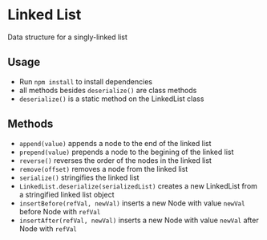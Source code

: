 # Linked List
Data structure for a singly-linked list

## Usage 
- Run `npm install` to install dependencies
- all methods besides `deserialize()` are class methods
- `deserialize()` is a static method on the LinkedList class
## Methods
- `append(value)` appends a node to the end of the linked list
- `prepend(value)` prepends a node to the begining of the linked list
- `reverse()` reverses the order of the nodes in the linked list
- `remove(offset)` removes a node from the linked list
- `serialize()` stringifies the linked list 
- `LinkedList.deserialize(serializedList)` creates a new LinkedList from a stringified linked list object
- `insertBefore(refVal, newVal)` inserts a new Node with value `newVal` before Node with `refVal`
- `insertAfter(refVal, newVal)` inserts a new Node with value `newVal` after Node with `refVal`